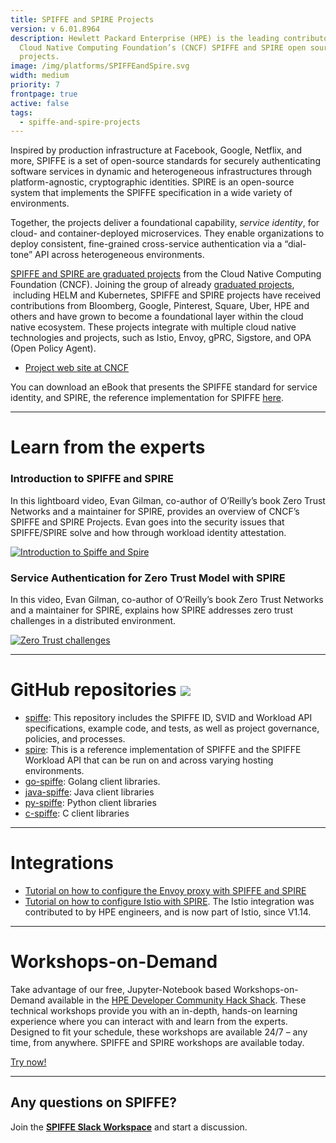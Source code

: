 ```yaml
---
title: SPIFFE and SPIRE Projects
version: v 6.01.8964
description: Hewlett Packard Enterprise (HPE) is the leading contributor to
  Cloud Native Computing Foundation’s (CNCF) SPIFFE and SPIRE open source
  projects.
image: /img/platforms/SPIFFEandSpire.svg
width: medium
priority: 7
frontpage: true
active: false
tags:
  - spiffe-and-spire-projects
---
```

Inspired by production infrastructure at Facebook, Google, Netflix, and more, SPIFFE is a set of open-source standards for securely authenticating software services in dynamic and heterogeneous infrastructures through platform-agnostic, cryptographic identities. SPIRE is an open-source system that implements the SPIFFE specification in a wide variety of environments.

Together, the projects deliver a foundational capability, *service identity*, for cloud- and container-deployed microservices. They enable organizations to deploy consistent, fine-grained cross-service authentication via a “dial-tone” API across heterogeneous environments.

[SPIFFE and SPIRE are graduated projects](https://www.cncf.io/announcements/2022/09/20/spiffe-and-spire-projects-graduate-from-cloud-native-computing-foundation-incubator/) from the Cloud Native Computing Foundation (CNCF). Joining the group of already [graduated projects](https://www.cncf.io/projects/),  including HELM and Kubernetes, SPIFFE and SPIRE projects have received contributions from Bloomberg, Google, Pinterest, Square, Uber, HPE and others and have grown to become a foundational layer within the cloud native ecosystem. These projects integrate with multiple cloud native technologies and projects, such as Istio, Envoy, gPRC, Sigstore, and OPA (Open Policy Agent).

* [Project web site at CNCF](https://spiffe.io/)

You can download an eBook that presents the SPIFFE standard for service identity, and SPIRE, the reference implementation for SPIFFE [here](https://spiffe.io/book/).

- - -

# Learn from the experts

### Introduction to SPIFFE and SPIRE

In this lightboard video, Evan Gilman, co-author of O’Reilly’s book Zero Trust Networks and a maintainer for SPIRE, provides an overview of CNCF’s SPIFFE and SPIRE Projects. Evan goes into the security issues that SPIFFE/SPIRE solve and how through workload identity attestation.

[![Introduction to Spiffe and Spire](https://img.youtube.com/vi/-XGKybqTfZo/hqdefault.jpg)](https://www.youtube.com/watch?v=-XGKybqTfZo)

### Service Authentication for Zero Trust Model with SPIRE

In this video, Evan Gilman, co-author of O’Reilly’s book Zero Trust Networks and a maintainer for SPIRE, explains how SPIRE addresses zero trust challenges in a distributed environment.

[![Zero Trust challenges](https://img.youtube.com/vi/QNDWRQY0t-o/hqdefault.jpg)](https://www.youtube.com/watch?v=QNDWRQY0t-o)


- - -

# GitHub repositories ![](Github)

* [spiffe](https://github.com/spiffe/spiffe): This repository includes the SPIFFE ID, SVID and Workload API specifications, example code, and tests, as well as project governance, policies, and processes.
* [spire](https://github.com/spiffe/spire): This is a reference implementation of SPIFFE and the SPIFFE Workload API that can be run on and across varying hosting environments.
* [go-spiffe](https://github.com/spiffe/go-spiffe/tree/main/v2): Golang client libraries.
* [java-spiffe](https://github.com/spiffe/java-spiffe): Java client libraries
* [py-spiffe](https://github.com/HewlettPackard/py-spiffe): Python client libraries
* [c-spiffe](https://github.com/HewlettPackard/c-spiffe): C client libraries

- - -

# Integrations

* [Tutorial on how to configure the Envoy proxy with SPIFFE and SPIRE](https://spiffe.io/docs/latest/microservices/envoy/)
* [Tutorial on how to configure Istio with SPIRE](https://istio.io/latest/docs/ops/integrations/spire/). The Istio integration was contributed to by HPE engineers, and is now part of Istio, since V1.14.

- - -

# Workshops-on-Demand

Take advantage of our free, Jupyter-Notebook based Workshops-on-Demand available in the [HPE Developer Community Hack Shack](https://developer.hpe.com/hackshack/workshops/). These technical workshops provide you with an in-depth, hands-on learning experience where you can interact with and learn from the experts. Designed to fit your schedule, these workshops are available 24/7 – any time, from anywhere. SPIFFE and SPIRE workshops are available today.

<link rel="stylesheet" href="https://www.w3schools.com/w3css/4/w3.css">
<div class="w3-container w3-center w3-margin-bottom">
  <a href="/hackshack/workshops"><button type="button" class="button">Try now!</button></a>
</div>

- - -

## Any questions on SPIFFE?

Join the **[SPIFFE Slack Workspace](https://slack.spiffe.io/)** and start a discussion.